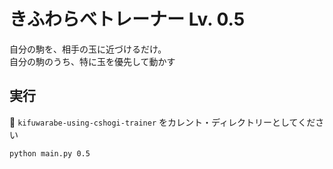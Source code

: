 # きふわらべトレーナー Lv. 0.5

自分の駒を、相手の玉に近づけるだけ。  
自分の駒のうち、特に玉を優先して動かす  


## 実行

📁 `kifuwarabe-using-cshogi-trainer` をカレント・ディレクトリーとしてください  

```shell
python main.py 0.5
```
